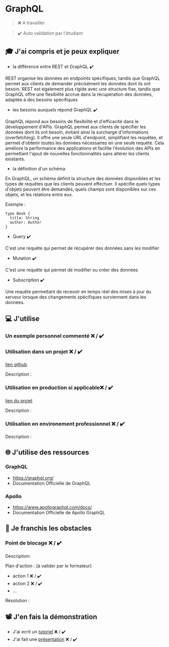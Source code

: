 # GraphQL

> ❌ A travailler

> ✔️ Auto validation par l'étudiant

## 🎓 J'ai compris et je peux expliquer

- la différence entre REST et GraphQL ✔️

REST organise les données en endpoints spécifiques, tandis que GraphQL permet aux clients de demander précisément les données dont ils ont besoin. REST est également plus rigide avec une structure fixe, tandis que GraphQL offre une flexibilité accrue dans la récupération des données, adaptée à des besoins spécifiques

- les besoins auxquels répond GraphQL ✔️

GraphQL répond aux besoins de flexibilité et d'efficacité dans le développement d'APIs. GraphQL permet aux clients de spécifier les données dont ils ont besoin, évitant ainsi la surcharge d'informations (overfetching). Il offre une seule URL d'endpoint, simplifiant les requêtes, et permet d'obtenir toutes les données nécessaires en une seule requête. Cela améliore la performance des applications et facilite l'évolution des APIs en permettant l'ajout de nouvelles fonctionnalités sans altérer les clients existants.

- la définition d'un schéma

En GraphQL, un schéma définit la structure des données disponibles et les types de requêtes que les clients peuvent effectuer. Il spécifie quels types d'objets peuvent être demandés, quels champs sont disponibles sur ces objets, et les relations entre eux.

Exemple :

```
type Book {
  title: String
  author: Author
}
```

- Query ✔️

C'est une requête qui permet de récupérer des données sans les modifier

- Mutation ✔️

C'est une requête qui permet de modifier ou créer des données

- Subscription ✔️

Une requête permettant de recevoir en temps réel des mises à jour du serveur lorsque des changements spécifiques surviennent dans les données.

## 💻 J'utilise

### Un exemple personnel commenté ❌ / ✔️

### Utilisation dans un projet ❌ / ✔️

[lien github](...)

Description :

### Utilisation en production si applicable❌ / ✔️

[lien du projet](...)

Description :

### Utilisation en environement professionnel ❌ / ✔️

Description :

## 🌐 J'utilise des ressources

### GraphQL

- https://graphql.org/
- Documentation Officielle de GraphQL

### Apollo

- https://www.apollographql.com/docs/
- Documentation Officielle de Apollo GraphQL

## 🚧 Je franchis les obstacles

### Point de blocage ❌ / ✔️

Description:

Plan d'action : (à valider par le formateur)

- action 1 ❌ / ✔️
- action 2 ❌ / ✔️
- ...

Résolution :

## 📽️ J'en fais la démonstration

- J'ai ecrit un [tutoriel](...) ❌ / ✔️
- J'ai fait une [présentation](...) ❌ / ✔️
